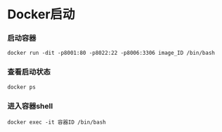 # Docker启动

### 启动容器
```angular2html
docker run -dit -p8001:80 -p8022:22 -p8006:3306 image_ID /bin/bash
```
### 查看启动状态
```angular2html
docker ps
```
### 进入容器shell

```angular2html
docker exec -it 容器ID /bin/bash
```
